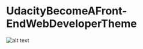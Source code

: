 # UdacityBecomeAFront-EndWebDeveloperTheme

![alt text](https://raw.githubusercontent.com/MoatazGitHub/UdacityBecomeAFront-EndWebDeveloperTheme/master/img/download.jpeg)
